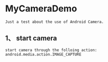# MyCameraDemo
	Just a test about the use of Android Camera.

## 1、 start camera
	start camera through the folloing action:
	android.media.action.IMAGE_CAPTURE